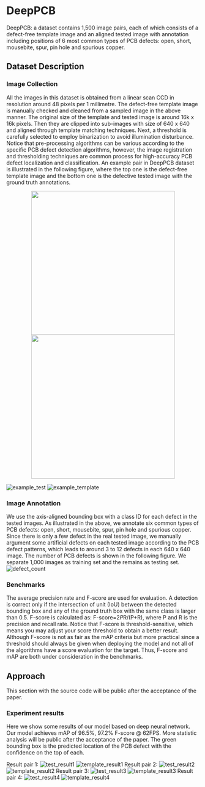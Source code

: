 # DeepPCB
DeepPCB: a dataset contains 1,500 image pairs, each of which consists of a defect-free template image and an aligned tested image with annotation including positions of 6 most common types of PCB defects: open, short, mousebite, spur, pin hole and spurious copper.

## Dataset Description
### Image Collection
All the images in this dataset is obtained from a linear scan CCD in resolution around 48 pixels per 1 millimetre. The defect-free template image is manually checked and cleaned from a sampled image in the above manner. The original size of the template and tested image is around 16k x 16k pixels. Then they are clipped into sub-images with size of 640 x 640 and aligned through template matching techniques. Next, a threshold is carefully selected to employ binarization to avoid illumination disturbance. Notice that pre-processing algorithms can be various according to the specific PCB defect detection algorithms, however, the image registration and thresholding techniques are common process for high-accuracy PCB defect localization and classification. An example pair in DeepPCB dataset is illustrated in the following figure, where the top one is the defect-free template image and the bottom one is the defective tested image with the ground truth annotations.
<div align=center><img src="https://github.com/tangsanli5201/DeepPCB/blob/master/fig/test.jpg" width="375">
         
<img src="https://github.com/tangsanli5201/DeepPCB/blob/master/fig/template.jpg" width="375">
 </div>

![example_test](https://github.com/tangsanli5201/DeepPCB/blob/master/fig/test.jpg)
![example_template](https://github.com/tangsanli5201/DeepPCB/blob/master/fig/template.jpg)

### Image Annotation
We use the axis-aligned bounding box with a class ID for each defect in the tested images. As illustrated in the above, we annotate six common types of PCB defects: open, short, mousebite, spur, pin hole and spurious copper. Since there is only a few defect in the real tested image, we manually argument some artificial defects on each tested image according to the PCB defect patterns, which leads to around 3 to 12 defects in each 640 x 640 image. The number of PCB defects is shown in the following figure. We separate 1,000 images as training set and the remains as testing set.
![defect_count](https://github.com/tangsanli5201/DeepPCB/blob/master/fig/CountPCB.png)

### Benchmarks
The average precision rate and F-score are used for evaluation. A detection is correct only if the intersection of unit (IoU) between the detected bounding box and any of the ground truth box with the same class is larger than 0.5. F-score is calculated as: F-score=2*P*R/(P+R), where P and R is the precision and recall rate. Notice that F-score is threshold-sensitive, which means you may adjust your score threshold to obtain a better result. Although F-score is not as fair as the mAP criteria but more practical since a threshold should always be given when deploying the model and not all of the algorithms have a score evaluation for the target. Thus, F-score and mAP are both under consideration in the benchmarks. 

## Approach
This section with the source code will be public after the acceptance of the paper.

### Experiment results
Here we show some results of our model based on deep neural network. Our model achieves mAP of 96.5%, 97.2% F-score @ 62FPS. More statistic analysis will be public after the acceptance of the paper. The green bounding box is the predicted location of the PCB defect with the confidence on the top of each.

Result pair 1:
![test_result1](https://github.com/tangsanli5201/DeepPCB/blob/master/fig/result/result_test1.jpg)
![template_result1](https://github.com/tangsanli5201/DeepPCB/blob/master/fig/result/result_temp1.jpg)
Result pair 2:
![test_result2](https://github.com/tangsanli5201/DeepPCB/blob/master/fig/result/result_test2.jpg)
![template_result2](https://github.com/tangsanli5201/DeepPCB/blob/master/fig/result/result_temp2.jpg)
Result pair 3:
![test_result3](https://github.com/tangsanli5201/DeepPCB/blob/master/fig/result/result_test3.jpg)
![template_result3](https://github.com/tangsanli5201/DeepPCB/blob/master/fig/result/result_temp3.jpg)
Result pair 4:
![test_result4](https://github.com/tangsanli5201/DeepPCB/blob/master/fig/result/result_test4.jpg)
![template_result4](https://github.com/tangsanli5201/DeepPCB/blob/master/fig/result/result_temp4.jpg)
